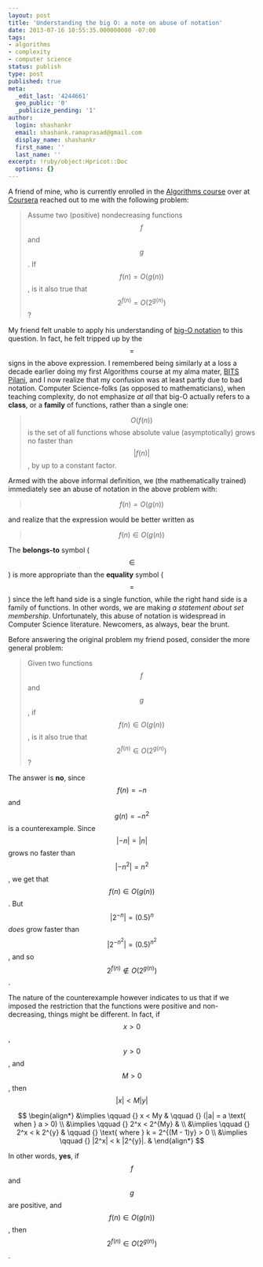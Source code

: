 ```yaml
---
layout: post
title: 'Understanding the big O: a note on abuse of notation'
date: 2013-07-16 10:55:35.000000000 -07:00
tags:
- algorithms
- complexity
- computer science
status: publish
type: post
published: true
meta:
  _edit_last: '4244661'
  geo_public: '0'
  _publicize_pending: '1'
author:
  login: shashankr
  email: shashank.ramaprasad@gmail.com
  display_name: shashankr
  first_name: ''
  last_name: ''
excerpt: !ruby/object:Hpricot::Doc
  options: {}
---
```


A friend of mine, who is currently enrolled in the
[Algorithms course](https://www.coursera.org/course/algo)
over at
[Coursera](https://www.coursera.org/)
reached out to me with the following problem:

> Assume two (positive) nondecreasing functions $$f$$ and $$g$$.
> If $$f(n) = O(g(n))$$, is it also true that
> $$ 2^{f(n)} = O(2^{g(n)})$$?

My friend felt unable to apply his understanding of
<a title="Wikipedia article on Big-O" href="https://en.wikipedia.org/wiki/Big_O_notation">big-O notation</a>
to this question.
In fact, he felt tripped up by the $$=$$ signs in the above expression.
I remembered being similarly at a loss a decade earlier doing my first Algorithms course at my alma mater,
<a title="BITS, Pilani" href="http://www.bits-pilani.ac.in/">BITS Pilani</a>,
and I now realize that my confusion was at least partly due to bad notation.
Computer Science-folks (as opposed to mathematicians),
when teaching complexity, do not emphasize
<em>at all</em>
that big-O actually refers to a
<strong>class</strong>, or a <strong>family</strong> of functions,
rather than a single one:

> $$O(f(n))$$ is the set of all functions whose absolute value (asymptotically)
> grows no faster than $$ \vert f(n) \vert $$,
> by up to a constant factor.

Armed with the above informal definition,
we (the mathematically trained) immediately see an abuse of notation
in the above problem with:

> $$ f(n) = O(g(n)) $$

and realize that the expression would be better written as

> $$ f(n) \in O(g(n)) $$

The <strong>belongs-to</strong> symbol ($$ \in $$) is more appropriate
than the <strong>equality</strong> symbol ($$ = $$) since the left hand side
is a single function, while the right hand side is a family of functions.
In other words, we are making <em>a statement about set membership</em>.
Unfortunately, this abuse of notation is widespread in Computer Science literature.
Newcomers, as always, bear the brunt.

<p>Before answering the original problem my friend posed, consider the more general problem:</p>

> Given two functions $$ f $$ and $$ g $$,
> if $$ f(n) \in O(g(n)) $$, is it also true that
> $$ 2^{f(n)} \in O(2^{g(n)}) $$?

The answer is <strong>no</strong>, since $$ f(n) = -n $$ and $$ g(n) = -n^2$$ is a counterexample.
Since $$ |-n| = |n| $$ grows no faster than $$ |-n^2| = n^2 $$, we get that $$ f(n) \in O(g(n)) $$.
But $$ |2^{-n}| = (0.5)^n $$ _does_ grow faster than $$ | 2^{-n^2} | = (0.5)^{n^2} $$,
and so $$ 2^{f(n)} \notin O(2^{g(n)}) $$.

The nature of the counterexample however indicates to us that
if we imposed the restriction that the functions were positive and non-decreasing,
things might be different.
In fact, if $$ x > 0 $$, $$ y > 0 $$, and
$$ M > 0 $$, then $$\vert x \vert < M |y|$$

$$
\begin{align*}
 &\implies \qquad {}  x     < My         & \qquad {} (|a| = a \text{ when } a > 0) \\
 &\implies \qquad {}  2^x   < 2^{My}     & \\
 &\implies \qquad {}  2^x   < k 2^{y}    & \qquad {} \text{ where } k = 2^{(M - 1)y} > 0 \\
 &\implies \qquad {}  |2^x| < k |2^{y}|. &
\end{align*}
$$

In other words, <strong>yes</strong>,
if $$ f $$ and $$ g $$ are positive, and
$$ f(n) \in O(g(n)) $$, then
$$ 2^{f(n)} \in O(2^{g(n)}) $$.
